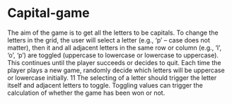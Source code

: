 # Capital-game
The aim of the game is to get all the letters to be capitals. To change the letters in the grid, the user will select a letter (e.g., ‘p’ – case does not matter), then it and all adjacent letters in the same row or column (e.g., ‘l’, ‘o’, ‘p’) are toggled (uppercase to lowercase or lowercase to uppercase). This continues until the player succeeds or decides to quit. Each time the player plays a new game, randomly decide which letters will be uppercase or lowercase initially.
11
The selecting of a letter should trigger the letter itself and adjacent letters to toggle. Toggling values can trigger the calculation of whether the game has been won or not.
